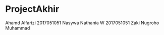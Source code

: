 # ProjectAkhir

Ahamd Alfarizi        2017051051
Nasywa Nathania W     2017051051
Zaki Nugroho Muhammad 
